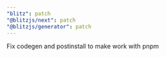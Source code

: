 ```yaml
---
"blitz": patch
"@blitzjs/next": patch
"@blitzjs/generator": patch
---
```


Fix codegen and postinstall to make work with pnpm
